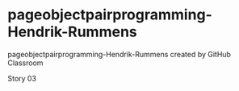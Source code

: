 # pageobjectpairprogramming-Hendrik-Rummens
pageobjectpairprogramming-Hendrik-Rummens created by GitHub Classroom


Story 03
